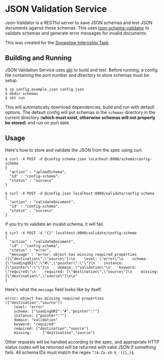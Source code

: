 # JSON Validation Service

Json-Validator is a RESTful server to save JSON schemas and test JSON documents
against those schemas. This uses [json-schema-validator][3] to validate schemas
and generate error messages for invalid documents.

[3]: https://github.com/java-json-tools/json-schema-validator

This was created for the [Snowplow Internship Task][0].

[0]: https://gist.github.com/BenFradet/c73e73353085144f4d7517ae627261d5

## Building and Running

JSON Validation Service uses [sbt][1] to build and test. Before running, a
config file containing the port number and directory to store schemas must
be setup.

[1]: https://www.scala-sbt.org/

```
$ cp config.example.json config.json
$ mkdir schemas
$ sbt run
```

This will automatically download dependencies, build and run with default
options. The default config will put schemas in the `schemas` directory
in the current directory (**which must exist, otherwise schemas will not
properly be stored**) and run on port `8000`.

## Usage

Here's how to store and validate the JSON from the spec using curl.

```
$ curl -X POST -d @config-schema.json localhost:8000/schema/config-schema
{
  "action" : "uploadSchema",
  "id" : "config-schema",
  "status" : "success"
}

$ curl -X POST -d @config.json localhost:8000/validate/config-schema
{
  "action" : "validateDocument",
  "id" : "config-schema",
  "status" : "success"
}
```

If you try to validate an invalid schema, it will fail.

```
$ curl -X POST -d "{}" localhost:8000/validate/config-schema
{
  "action" : "validateDocument",
  "id" : "config-schema",
  "status" : "error",
  "message" : "error: object has missing required properties ([\"destination\",\"source\"])\n    level: \"error\"\n    schema: {\"loadingURI\":\"#\",\"pointer\":\"\"}\n    instance: {\"pointer\":\"\"}\n    domain: \"validation\"\n    keyword: \"required\"\n    required: [\"destination\",\"source\"]\n    missing: [\"destination\",\"source\"]\n\n"
}
```

Here's what the `message` field looks like by itself.

```
error: object has missing required properties (["destination","source"])
    level: "error"
    schema: {"loadingURI":"#","pointer":""}
    instance: {"pointer":""}
    domain: "validation"
    keyword: "required"
    required: ["destination","source"]
    missing:     ["destination","source"]
```

Other requests will be handled according to the spec, and appropriate HTTP
status codes will be returned will be returned with valid JSON if something
fails. All schema IDs must match the regex `^[A-Za-z0-9_-]{1,}$`.
